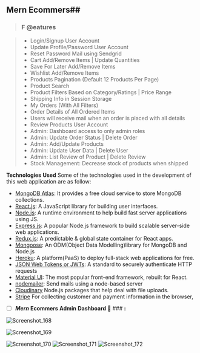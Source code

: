 
## Mern Ecommers##
>###  **F @eatures**

> - Login/Signup User Account
> - Update Profile/Password User Account
> - Reset Password Mail using Sendgrid
> - Cart Add/Remove Items | Update Quantities
> - Save For Later Add/Remove Items
> - Wishlist Add/Remove Items
> - Products Pagination (Default 12 Products Per Page)
> - Product Search
> - Product Filters Based on Category/Ratings | Price Range
> - Shipping Info in Session Storage
> - My Orders (With All Filters)
> - Order Details of All Ordered Items
> - Users will receive mail when an order is placed with all details
> - Review Products User Account
> - Admin: Dashboard access to only admin roles
> - Admin: Update Order Status | Delete Order
> - Admin: Add/Update Products
> - Admin: Update User Data | Delete User
> - Admin: List Review of Product | Delete Review
> - Stock Management: Decrease stock of products when shipped

**Technologies** **Used**
Some of the technologies used in the development of this web application are as follow:

- [MongoDB Atlas](https://www.mongodb.com/cloud/atlas): It provides a free cloud service to store MongoDB collections.
- [React.js](https://reactjs.org/): A JavaScript library for building user interfaces.
- [Node.js](https://nodejs.org/en/): A runtime environment to help build fast server applications using JS.
- [Express.js](https://expressjs.com/): A popular Node.js framework to build scalable server-side web applications.
- [Redux.js](https://redux.js.org/): A predictable & global state container for React apps.
- [Mongoose](https://mongoosejs.com/): An ODM(Object Data Modelling)library for MongoDB and Node.js
- [Heroku](http://heroku.com/): A platform(PaaS) to deploy full-stack web applications for free.
- [JSON Web Tokens or JWTs](https://jwt.io/): A standard to securely authenticate HTTP requests
- [ Material UI](https://mui.com/material-ui/getting-started/installation/): The most popular front-end framework, rebuilt for React.
- [nodemailer](https://nodemailer.com/about/): Send mails using a node-based server
- [Cloudinary](https://www.npmjs.com/package/cloudinary) Node.js packages that help deal with file uploads.
- [Stripe](https://www.npmjs.com/package/stripe) For collecting customer and payment information in the browser,

- [ ] _**Mern**_ **Ecommers** **Admin** **Dashboard** 🙈 ### **:**


![Screenshot_168](https://user-images.githubusercontent.com/76893448/168980327-ca516634-10e2-4eb0-b67a-a4859f623f6b.png)

![Screenshot_169](https://user-images.githubusercontent.com/76893448/168980624-e8d71eed-27e9-4372-97ef-f5ac59ab19d9.png)

![Screenshot_170](https://user-images.githubusercontent.com/76893448/168980984-cc034b53-c98e-43b1-9ae0-cf4356d184c0.png)
![Screenshot_171](https://user-images.githubusercontent.com/76893448/168981091-31b4196f-f973-47e2-abda-f007b53c0db6.png)
![Screenshot_172](https://user-images.githubusercontent.com/76893448/168981134-9e78609c-4dcc-4813-acd9-08b6e1562a38.png)


